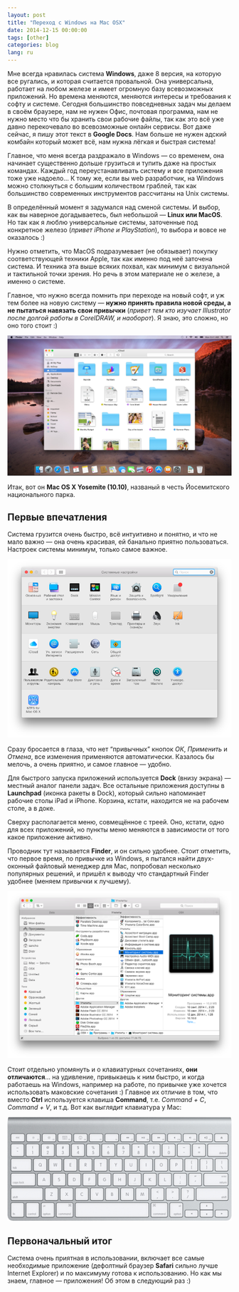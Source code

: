 ```yaml
---
layout: post
title: "Переход с Windows на Mac OSX"
date: 2014-12-15 00:00:00
tags: [other]
categories: blog
lang: ru
---
```


Мне всегда нравилась система **Windows**, даже 8 версия, на которую все ругались, и которая считается провальной. Она универсальна, работает на любом железе и имеет огромную базу всевозможных приложений. Но времена меняются, меняются интересы и требования к софту и системе. Сегодня большинство повседневных задач мы делаем в своём браузере, нам не нужен Офис, почтовая программа, нам не нужно место что бы хранить свои рабочие файлы, так как это всё уже давно перекочевало во всевозможные онлайн сервисы. Вот даже сейчас, я пишу этот текст в **Google Docs**. Нам больше не нужен адский комбайн который может всё, нам нужна лёгкая и быстрая система!

Главное, что меня всегда раздражало в Windows — со временем, она начинает существенно дольше грузиться и тупить даже на простых командах. Каждый год переустанавливать систему и все приложения тоже уже надоело… К тому же, если вы web разработчик, на Windows можно столкнуться с большим количеством граблей, так как большинство современных инструментов рассчитаны на Unix системы.

В определённый момент я задумался над сменой системы. И выбор, как вы наверное догадываетесь, был небольшой — **Linux или MacOS**. Но так как я люблю универсальные системы, заточенные под конкретное железо (_привет iPhone и PlayStation_), то выбора и вовсе не оказалось :)

Нужно отметить, что MacOS подразумевает (не обязывает) покупку соответствующей техники Apple, так как именно под неё заточена система. И техника эта выше всяких похвал, как минимум с визуальной и тактильной точки зрения. Но речь в этом материале не о железе, а именно о системе.

Главное, что нужно всегда помнить при переходе на новый софт, и уж тем более на новую систему — **нужно принять правила новой среды, а не пытаться навязать свои привычки** (_привет тем кто изучает Illustrator после долгой работы в CorelDRAW, и наоборот_). Я знаю, это сложно, но оно того стоит :)

![Переход с Windows на Mac OSX](/assets/posts/perekhod-s-windows-na-mac-osx/60b031e4-4c6f-4f94-8ab0-9590f230dd8f.jpg)

Итак, вот он **Mac OS X Yosemite (10.10)**, названый в честь Йосемитского национального парка.

## Первые впечатления

Система грузится очень быстро, всё интуитивно и понятно, и что не мало важно — она очень красивая, ей банально приятно пользоваться. Настроек системы минимум, только самое важное.

![Переход с Windows на Mac OSX](/assets/posts/perekhod-s-windows-na-mac-osx/c5c77d5b-7b0f-40cf-865b-48f78b8facad.png)

Сразу бросается в глаза, что нет “привычных” кнопок _ОК_, _Применить_ и _Отмена_, все изменения применяются автоматически. Казалось бы мелочь, а очень приятно, и самое главное — удобно.

Для быстрого запуска приложений используется **Dock** (внизу экрана) — местный аналог панели задач. Все остальные приложения доступны в **Launchpad** (иконка ракеты в Dock), который сильно напоминает рабочие столы iPad и iPhone. Корзина, кстати, находится не на рабочем столе, а в доке.

Сверху располагается меню, совмещённое с треей. Оно, кстати, одно для всех приложений, но пункты меню меняются в зависимости от того какое приложение активно.

Проводник тут называется **Finder**, и он сильно удобнее. Стоит отметить, что первое время, по привычке из Windows, я пытался найти двух-оконный файловый менеджер для Mac, попробовал несколько популярных решений, и пришёл к выводу что стандартный Finder удобнее (меняем привычки к лучшему).

![Переход с Windows на Mac OSX](/assets/posts/perekhod-s-windows-na-mac-osx/34e20938-7b80-4fcd-88c2-1831b5487b38.png)

Стоит отдельно упомянуть и о клавиатурных сочетаниях, **они отличаются**… на удивление, привыкаешь к ним быстро, и когда работаешь на Windows, например на работе, по привычке уже хочется использовать маковские сочетания :) Главное их отличие в том, что вместо **Ctrl** используется клавиша **Command**, т.е. _Command + С_, _Command + V_, и т.д. Вот как выглядит клавиатура у Mac:

![Переход с Windows на Mac OSX](/assets/posts/perekhod-s-windows-na-mac-osx/dbc1c9f6-38cf-4085-b7eb-c63dfc5826c3.jpg)

## Первоначальный итог

Система очень приятная в использовании, включает все самые необходимые приложение (дефолтный браузер **Safari** сильно лучше Internet Explorer) и по максимуму готова к использованию. Но как мы знаем, главное — приложения! Об этом в следующий раз :)

